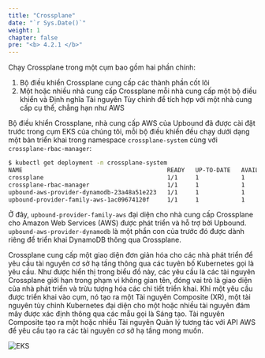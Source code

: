 ```yaml
---
title: "Crossplane"
date: "`r Sys.Date()`"
weight: 1
chapter: false
pre: "<b> 4.2.1 </b>"
---
```


Chạy Crossplane trong một cụm bao gồm hai phần chính:

1. Bộ điều khiển Crossplane cung cấp các thành phần cốt lõi
2. Một hoặc nhiều nhà cung cấp Crossplane mỗi nhà cung cấp một bộ điều khiển và Định nghĩa Tài nguyên Tùy chỉnh để tích hợp với một nhà cung cấp cụ thể, chẳng hạn như AWS

Bộ điều khiển Crossplane, nhà cung cấp AWS của Upbound đã được cài đặt trước trong cụm EKS của chúng tôi, mỗi bộ điều khiển đều chạy dưới dạng một bản triển khai trong namespace `crossplane-system` cùng với `crossplane-rbac-manager`:

```bash
$ kubectl get deployment -n crossplane-system
NAME                                         READY   UP-TO-DATE   AVAILABLE   AGE
crossplane                                   1/1     1            1           3h7m
crossplane-rbac-manager                      1/1     1            1           3h7m
upbound-aws-provider-dynamodb-23a48a51e223   1/1     1            1           3h6m
upbound-provider-family-aws-1ac09674120f     1/1     1            1           21h
```

Ở đây, `upbound-provider-family-aws` đại diện cho nhà cung cấp Crossplane cho Amazon Web Services (AWS) được phát triển và hỗ trợ bởi Upbound. `upbound-aws-provider-dynamodb` là một phần con của trước đó được dành riêng để triển khai DynamoDB thông qua Crossplane.

Crossplane cung cấp một giao diện đơn giản hóa cho các nhà phát triển để yêu cầu tài nguyên cơ sở hạ tầng thông qua các tuyên bố Kubernetes gọi là yêu cầu. Như được hiển thị trong biểu đồ này, các yêu cầu là các tài nguyên Crossplane giới hạn trong phạm vi không gian tên, đóng vai trò là giao diện của nhà phát triển và trừu tượng hóa các chi tiết triển khai. Khi một yêu cầu được triển khai vào cụm, nó tạo ra một Tài nguyên Composite (XR), một tài nguyên tùy chỉnh Kubernetes đại diện cho một hoặc nhiều tài nguyên đám mây được xác định thông qua các mẫu gọi là Sáng tạo. Tài nguyên Composite tạo ra một hoặc nhiều Tài nguyên Quản lý tương tác với API AWS để yêu cầu tạo ra các tài nguyên cơ sở hạ tầng mong muốn.

![EKS](/images/0006/00057.png?featherlight=false&width=90pc)